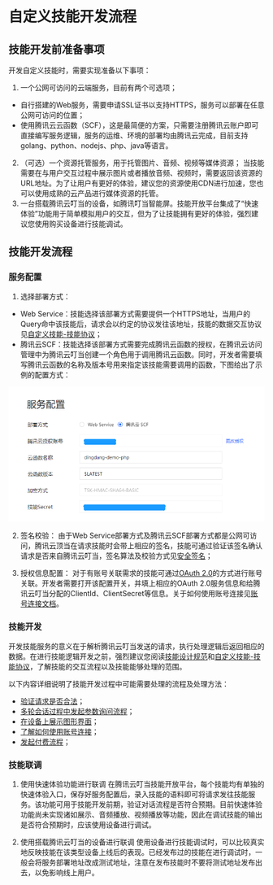 # 自定义技能开发流程



## 技能开发前准备事项

开发自定义技能时，需要实现准备以下事项：
1. 一个公网可访问的云端服务，目前有两个可选项；
  - 自行搭建的Web服务，需要申请SSL证书以支持HTTPS，服务可以部署在任意公网可访问的位置；
  - 使用腾讯云云函数（SCF），这是最简便的方案，只需要注册腾讯云账户即可直接编写服务逻辑，服务的运维、环境的部署均由腾讯云完成，目前支持golang、python、nodejs、php、java等语言。
2. （可选）一个资源托管服务，用于托管图片、音频、视频等媒体资源；
  当技能需要在与用户交互过程中展示图片或者播放音频、视频时，需要返回该资源的URL地址。为了让用户有更好的体验，建议您的资源使用CDN进行加速，您也可以使用成熟的云产品进行媒体资源的托管。
3. 一台搭载腾讯云叮当的设备，如腾讯叮当智能屏。技能开放平台集成了“快速体验”功能用于简单模拟用户的交互，但为了让技能拥有更好的体验，强烈建议您使用购买设备进行技能调试。

## 技能开发流程

### 服务配置
1. 选择部署方式：
  - Web Service：技能选择该部署方式需要提供一个HTTPS地址，当用户的Query命中该技能后，请求会以约定的协议发往该地址，技能的数据交互协议见[自定义技能-技能协议](./custom_skill.md)；
  - 腾讯云SCF：技能选择该部署方式需要完成腾讯云函数的授权，在腾讯云访问管理中为腾讯云叮当创建一个角色用于调用腾讯云函数。同时，开发者需要填写腾讯云函数的名称及版本号用来指定该技能需要调用的函数，下图给出了示例的配置方式：

  ![](./pic/custom_skill_server_config_demo_scf.png)

2. 签名校验：
  由于Web Service部署方式及腾讯云SCF部署方式都是公网可访问，腾讯云顶当在请求技能时会带上相应的签名，技能可通过验证该签名确认请求是否来自腾讯云叮当，签名算法及校验方式见[安全签名](./security.md)；

3. 授权信息配置：
  对于有账号关联需求的技能可通过[OAuth 2.0](https://tools.ietf.org/html/rfc6749)的方式进行账号关联。开发者需要打开该配置开关，并填上相应的OAuth 2.0服务信息和给腾讯云叮当分配的ClientId、ClientSecret等信息。关于如何使用账号连接见[账号连接文档](./account_linking.md)。

### 技能开发

开发技能服务的意义在于解析腾讯云叮当发送的请求，执行处理逻辑后返回相应的数据。在进行技能逻辑开发之前，强烈建议您阅读[技能设计规范](./skill_design.md)和[自定义技能-技能协议](./custom_skill.md)，了解技能的交互流程以及技能能够处理的范围。

以下内容详细说明了技能开发过程中可能需要处理的流程及处理方法：
  - [验证请求是否合法](./security.md#如何校验请求的合法性)；
  - [多轮会话过程中发起参数询问流程](./custom_skill-handle-request-sent-by-dingdang.md#多轮会话过程中发起参数询问流程)；
  - [在设备上展示图形界面](./custom_skill-handle-request-sent-by-dingdang.md#在有屏设备上展示图形界面)；
  - [了解如何使用账号连接](./custom_skill-handle-request-sent-by-dingdang.md#了解如何使用账号连接)；
  - [发起付费流程](./custom_skill-handle-request-sent-by-dingdang.md#发起付费流程)；

### 技能联调

1. 使用快速体验功能进行联调
在腾讯云叮当技能开放平台，每个技能均有单独的快速体验入口，保存好服务配置后，录入技能的语料即可将请求发往技能服务。该功能可用于技能开发前期，验证对话流程是否符合预期。目前快速体验功能尚未实现诸如展示、音频播放、视频播放等功能，因此在调试技能的输出是否符合预期时，应该使用设备进行调试。

2. 使用搭载腾讯云叮当的设备进行联调
使用设备进行技能调试时，可以比较真实地反映技能在该类型设备上线后的表现。已经发布过的技能在进行调试时，一般会将服务部署地址改成测试地址，注意在发布技能时不要将测试地址发布出去，以免影响线上用户。
